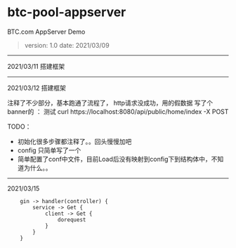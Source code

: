# btc-pool-appserver
 BTC.com AppServer Demo

> version: 1.0
> date: 2021/03/09

--------------------------------
2021/03/11
搭建框架

--------------------------------
2021/03/12
搭建框架

注释了不少部分，基本跑通了流程了，
http请求没成功，用的假数据
写了个banner的 ： 测试 curl https://localhost:8080/api/public/home/index -X POST

TODO：
* 初始化很多步骤都注释了。。回头慢慢加吧
* config 只简单写了一个
* 简单配置了conf中文件，目前Load后没有映射到config下到结构体中，不知道为什么。。

--------------------------------
2021/03/15
```
    gin -> handler(controller) {
        service -> Get {
            client -> Get {
                dorequest
            }
        }
    }
```